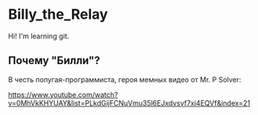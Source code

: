 # Billy_the_Relay

Hi! I'm learning git.

## Почему "Билли"?
В честь попугая-программиста, героя мемных видео от Mr. P Solver:

https://www.youtube.com/watch?v=0MhVkKHYUAY&list=PLkdGijFCNuVmu35l6EJxdvsvf7xj4EQVf&index=21
